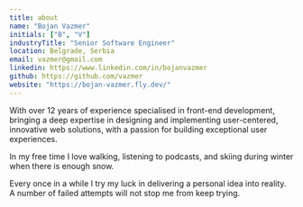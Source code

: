```yaml
---
title: about
name: "Bojan Vazmer"
initials: ["B", "V"]
industryTitle: "Senior Software Engineer"
location: Belgrade, Serbia
email: vazmer@gmail.com
linkedin: https://www.linkedin.com/in/bojanvazmer
github: https://github.com/vazmer
website: "https://bojan-vazmer.fly.dev/"
---
```


With over 12 years of experience specialised in front-end development, bringing a deep expertise in designing and implementing user-centered, innovative web solutions, with a passion for building exceptional user experiences.

In my free time I love walking, listening to podcasts, and skiing during winter when there is enough snow.

Every once in a while I try my luck in delivering a personal idea into reality. A number of failed attempts will not stop me from keep trying.

